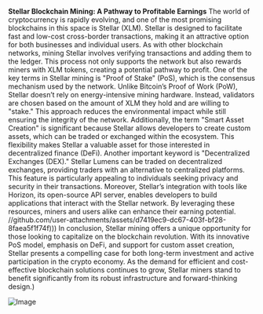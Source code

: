 **Stellar Blockchain Mining: A Pathway to Profitable Earnings**
The world of cryptocurrency is rapidly evolving, and one of the most promising blockchains in this space is Stellar (XLM). Stellar is designed to facilitate fast and low-cost cross-border transactions, making it an attractive option for both businesses and individual users. As with other blockchain networks, mining Stellar involves verifying transactions and adding them to the ledger. This process not only supports the network but also rewards miners with XLM tokens, creating a potential pathway to profit.
One of the key terms in Stellar mining is "Proof of Stake" (PoS), which is the consensus mechanism used by the network. Unlike Bitcoin’s Proof of Work (PoW), Stellar doesn’t rely on energy-intensive mining hardware. Instead, validators are chosen based on the amount of XLM they hold and are willing to "stake." This approach reduces the environmental impact while still ensuring the integrity of the network. Additionally, the term "Smart Asset Creation" is significant because Stellar allows developers to create custom assets, which can be traded or exchanged within the ecosystem. This flexibility makes Stellar a valuable asset for those interested in decentralized finance (DeFi).
Another important keyword is "Decentralized Exchanges (DEX)." Stellar Lumens can be traded on decentralized exchanges, providing traders with an alternative to centralized platforms. This feature is particularly appealing to individuals seeking privacy and security in their transactions. Moreover, Stellar’s integration with tools like Horizon, its open-source API server, enables developers to build applications that interact with the Stellar network. By leveraging these resources, miners and users alike can enhance their earning potential.
 //github.com/user-attachments/assets/d7419ec9-dc67-403f-bf28-8faea5f1f74f)))
In conclusion, Stellar mining offers a unique opportunity for those looking to capitalize on the blockchain revolution. With its innovative PoS model, emphasis on DeFi, and support for custom asset creation, Stellar presents a compelling case for both long-term investment and active participation in the crypto economy. As the demand for efficient and cost-effective blockchain solutions continues to grow, Stellar miners stand to benefit significantly from its robust infrastructure and forward-thinking design.)

![Image](https://github.com/user-attachments/assets/d7419ec9-dc67-403f-bf28-8faea5f1f74f)
